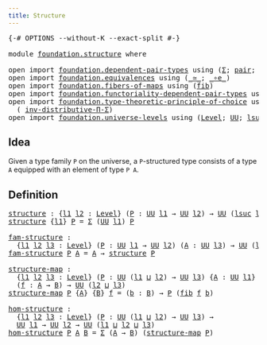 ```yaml
---
title: Structure
---
```


<pre class="Agda"><a id="35" class="Symbol">{-#</a> <a id="39" class="Keyword">OPTIONS</a> <a id="47" class="Pragma">--without-K</a> <a id="59" class="Pragma">--exact-split</a> <a id="73" class="Symbol">#-}</a>

<a id="78" class="Keyword">module</a> <a id="85" href="foundation.structure.html" class="Module">foundation.structure</a> <a id="106" class="Keyword">where</a>

<a id="113" class="Keyword">open</a> <a id="118" class="Keyword">import</a> <a id="125" href="foundation.dependent-pair-types.html" class="Module">foundation.dependent-pair-types</a> <a id="157" class="Keyword">using</a> <a id="163" class="Symbol">(</a><a id="164" href="foundation-core.dependent-pair-types.html#515" class="Record">Σ</a><a id="165" class="Symbol">;</a> <a id="167" href="foundation-core.dependent-pair-types.html#588" class="InductiveConstructor">pair</a><a id="171" class="Symbol">;</a> <a id="173" href="foundation-core.dependent-pair-types.html#605" class="Field">pr1</a><a id="176" class="Symbol">;</a> <a id="178" href="foundation-core.dependent-pair-types.html#617" class="Field">pr2</a><a id="181" class="Symbol">)</a>
<a id="183" class="Keyword">open</a> <a id="188" class="Keyword">import</a> <a id="195" href="foundation.equivalences.html" class="Module">foundation.equivalences</a> <a id="219" class="Keyword">using</a> <a id="225" class="Symbol">(</a><a id="226" href="foundation-core.equivalences.html#1621" class="Function Operator">_≃_</a><a id="229" class="Symbol">;</a> <a id="231" href="foundation-core.equivalences.html#7869" class="Function Operator">_∘e_</a><a id="235" class="Symbol">)</a>
<a id="237" class="Keyword">open</a> <a id="242" class="Keyword">import</a> <a id="249" href="foundation.fibers-of-maps.html" class="Module">foundation.fibers-of-maps</a> <a id="275" class="Keyword">using</a> <a id="281" class="Symbol">(</a><a id="282" href="foundation-core.fibers-of-maps.html#942" class="Function">fib</a><a id="285" class="Symbol">)</a>
<a id="287" class="Keyword">open</a> <a id="292" class="Keyword">import</a> <a id="299" href="foundation.functoriality-dependent-pair-types.html" class="Module">foundation.functoriality-dependent-pair-types</a> <a id="345" class="Keyword">using</a> <a id="351" class="Symbol">(</a><a id="352" href="foundation-core.functoriality-dependent-pair-types.html#10884" class="Function">equiv-Σ</a><a id="359" class="Symbol">)</a>
<a id="361" class="Keyword">open</a> <a id="366" class="Keyword">import</a> <a id="373" href="foundation.type-theoretic-principle-of-choice.html" class="Module">foundation.type-theoretic-principle-of-choice</a> <a id="419" class="Keyword">using</a>
  <a id="427" class="Symbol">(</a> <a id="429" href="foundation.type-theoretic-principle-of-choice.html#5072" class="Function">inv-distributive-Π-Σ</a><a id="449" class="Symbol">)</a>
<a id="451" class="Keyword">open</a> <a id="456" class="Keyword">import</a> <a id="463" href="foundation.universe-levels.html" class="Module">foundation.universe-levels</a> <a id="490" class="Keyword">using</a> <a id="496" class="Symbol">(</a><a id="497" href="Agda.Primitive.html#597" class="Postulate">Level</a><a id="502" class="Symbol">;</a> <a id="504" href="foundation-core.universe-levels.html#235" class="Primitive">UU</a><a id="506" class="Symbol">;</a> <a id="508" href="Agda.Primitive.html#780" class="Primitive">lsuc</a><a id="512" class="Symbol">;</a> <a id="514" href="Agda.Primitive.html#810" class="Primitive Operator">_⊔_</a><a id="517" class="Symbol">)</a>
</pre>
## Idea

Given a type family `P` on the universe, a `P`-structured type consists of a type `A` equipped with an element of type `P A`.

## Definition

<pre class="Agda"><a id="structure"></a><a id="683" href="foundation.structure.html#683" class="Function">structure</a> <a id="693" class="Symbol">:</a> <a id="695" class="Symbol">{</a><a id="696" href="foundation.structure.html#696" class="Bound">l1</a> <a id="699" href="foundation.structure.html#699" class="Bound">l2</a> <a id="702" class="Symbol">:</a> <a id="704" href="Agda.Primitive.html#597" class="Postulate">Level</a><a id="709" class="Symbol">}</a> <a id="711" class="Symbol">(</a><a id="712" href="foundation.structure.html#712" class="Bound">P</a> <a id="714" class="Symbol">:</a> <a id="716" href="foundation-core.universe-levels.html#235" class="Primitive">UU</a> <a id="719" href="foundation.structure.html#696" class="Bound">l1</a> <a id="722" class="Symbol">→</a> <a id="724" href="foundation-core.universe-levels.html#235" class="Primitive">UU</a> <a id="727" href="foundation.structure.html#699" class="Bound">l2</a><a id="729" class="Symbol">)</a> <a id="731" class="Symbol">→</a> <a id="733" href="foundation-core.universe-levels.html#235" class="Primitive">UU</a> <a id="736" class="Symbol">(</a><a id="737" href="Agda.Primitive.html#780" class="Primitive">lsuc</a> <a id="742" href="foundation.structure.html#696" class="Bound">l1</a> <a id="745" href="Agda.Primitive.html#810" class="Primitive Operator">⊔</a> <a id="747" href="foundation.structure.html#699" class="Bound">l2</a><a id="749" class="Symbol">)</a>
<a id="751" href="foundation.structure.html#683" class="Function">structure</a> <a id="761" class="Symbol">{</a><a id="762" href="foundation.structure.html#762" class="Bound">l1</a><a id="764" class="Symbol">}</a> <a id="766" href="foundation.structure.html#766" class="Bound">P</a> <a id="768" class="Symbol">=</a> <a id="770" href="foundation-core.dependent-pair-types.html#515" class="Record">Σ</a> <a id="772" class="Symbol">(</a><a id="773" href="foundation-core.universe-levels.html#235" class="Primitive">UU</a> <a id="776" href="foundation.structure.html#762" class="Bound">l1</a><a id="778" class="Symbol">)</a> <a id="780" href="foundation.structure.html#766" class="Bound">P</a>

<a id="fam-structure"></a><a id="783" href="foundation.structure.html#783" class="Function">fam-structure</a> <a id="797" class="Symbol">:</a>
  <a id="801" class="Symbol">{</a><a id="802" href="foundation.structure.html#802" class="Bound">l1</a> <a id="805" href="foundation.structure.html#805" class="Bound">l2</a> <a id="808" href="foundation.structure.html#808" class="Bound">l3</a> <a id="811" class="Symbol">:</a> <a id="813" href="Agda.Primitive.html#597" class="Postulate">Level</a><a id="818" class="Symbol">}</a> <a id="820" class="Symbol">(</a><a id="821" href="foundation.structure.html#821" class="Bound">P</a> <a id="823" class="Symbol">:</a> <a id="825" href="foundation-core.universe-levels.html#235" class="Primitive">UU</a> <a id="828" href="foundation.structure.html#802" class="Bound">l1</a> <a id="831" class="Symbol">→</a> <a id="833" href="foundation-core.universe-levels.html#235" class="Primitive">UU</a> <a id="836" href="foundation.structure.html#805" class="Bound">l2</a><a id="838" class="Symbol">)</a> <a id="840" class="Symbol">(</a><a id="841" href="foundation.structure.html#841" class="Bound">A</a> <a id="843" class="Symbol">:</a> <a id="845" href="foundation-core.universe-levels.html#235" class="Primitive">UU</a> <a id="848" href="foundation.structure.html#808" class="Bound">l3</a><a id="850" class="Symbol">)</a> <a id="852" class="Symbol">→</a> <a id="854" href="foundation-core.universe-levels.html#235" class="Primitive">UU</a> <a id="857" class="Symbol">(</a><a id="858" href="Agda.Primitive.html#780" class="Primitive">lsuc</a> <a id="863" href="foundation.structure.html#802" class="Bound">l1</a> <a id="866" href="Agda.Primitive.html#810" class="Primitive Operator">⊔</a> <a id="868" href="foundation.structure.html#805" class="Bound">l2</a> <a id="871" href="Agda.Primitive.html#810" class="Primitive Operator">⊔</a> <a id="873" href="foundation.structure.html#808" class="Bound">l3</a><a id="875" class="Symbol">)</a>
<a id="877" href="foundation.structure.html#783" class="Function">fam-structure</a> <a id="891" href="foundation.structure.html#891" class="Bound">P</a> <a id="893" href="foundation.structure.html#893" class="Bound">A</a> <a id="895" class="Symbol">=</a> <a id="897" href="foundation.structure.html#893" class="Bound">A</a> <a id="899" class="Symbol">→</a> <a id="901" href="foundation.structure.html#683" class="Function">structure</a> <a id="911" href="foundation.structure.html#891" class="Bound">P</a>

<a id="structure-map"></a><a id="914" href="foundation.structure.html#914" class="Function">structure-map</a> <a id="928" class="Symbol">:</a>
  <a id="932" class="Symbol">{</a><a id="933" href="foundation.structure.html#933" class="Bound">l1</a> <a id="936" href="foundation.structure.html#936" class="Bound">l2</a> <a id="939" href="foundation.structure.html#939" class="Bound">l3</a> <a id="942" class="Symbol">:</a> <a id="944" href="Agda.Primitive.html#597" class="Postulate">Level</a><a id="949" class="Symbol">}</a> <a id="951" class="Symbol">(</a><a id="952" href="foundation.structure.html#952" class="Bound">P</a> <a id="954" class="Symbol">:</a> <a id="956" href="foundation-core.universe-levels.html#235" class="Primitive">UU</a> <a id="959" class="Symbol">(</a><a id="960" href="foundation.structure.html#933" class="Bound">l1</a> <a id="963" href="Agda.Primitive.html#810" class="Primitive Operator">⊔</a> <a id="965" href="foundation.structure.html#936" class="Bound">l2</a><a id="967" class="Symbol">)</a> <a id="969" class="Symbol">→</a> <a id="971" href="foundation-core.universe-levels.html#235" class="Primitive">UU</a> <a id="974" href="foundation.structure.html#939" class="Bound">l3</a><a id="976" class="Symbol">)</a> <a id="978" class="Symbol">{</a><a id="979" href="foundation.structure.html#979" class="Bound">A</a> <a id="981" class="Symbol">:</a> <a id="983" href="foundation-core.universe-levels.html#235" class="Primitive">UU</a> <a id="986" href="foundation.structure.html#933" class="Bound">l1</a><a id="988" class="Symbol">}</a> <a id="990" class="Symbol">{</a><a id="991" href="foundation.structure.html#991" class="Bound">B</a> <a id="993" class="Symbol">:</a> <a id="995" href="foundation-core.universe-levels.html#235" class="Primitive">UU</a> <a id="998" href="foundation.structure.html#936" class="Bound">l2</a><a id="1000" class="Symbol">}</a>
  <a id="1004" class="Symbol">(</a><a id="1005" href="foundation.structure.html#1005" class="Bound">f</a> <a id="1007" class="Symbol">:</a> <a id="1009" href="foundation.structure.html#979" class="Bound">A</a> <a id="1011" class="Symbol">→</a> <a id="1013" href="foundation.structure.html#991" class="Bound">B</a><a id="1014" class="Symbol">)</a> <a id="1016" class="Symbol">→</a> <a id="1018" href="foundation-core.universe-levels.html#235" class="Primitive">UU</a> <a id="1021" class="Symbol">(</a><a id="1022" href="foundation.structure.html#936" class="Bound">l2</a> <a id="1025" href="Agda.Primitive.html#810" class="Primitive Operator">⊔</a> <a id="1027" href="foundation.structure.html#939" class="Bound">l3</a><a id="1029" class="Symbol">)</a>
<a id="1031" href="foundation.structure.html#914" class="Function">structure-map</a> <a id="1045" href="foundation.structure.html#1045" class="Bound">P</a> <a id="1047" class="Symbol">{</a><a id="1048" href="foundation.structure.html#1048" class="Bound">A</a><a id="1049" class="Symbol">}</a> <a id="1051" class="Symbol">{</a><a id="1052" href="foundation.structure.html#1052" class="Bound">B</a><a id="1053" class="Symbol">}</a> <a id="1055" href="foundation.structure.html#1055" class="Bound">f</a> <a id="1057" class="Symbol">=</a> <a id="1059" class="Symbol">(</a><a id="1060" href="foundation.structure.html#1060" class="Bound">b</a> <a id="1062" class="Symbol">:</a> <a id="1064" href="foundation.structure.html#1052" class="Bound">B</a><a id="1065" class="Symbol">)</a> <a id="1067" class="Symbol">→</a> <a id="1069" href="foundation.structure.html#1045" class="Bound">P</a> <a id="1071" class="Symbol">(</a><a id="1072" href="foundation-core.fibers-of-maps.html#942" class="Function">fib</a> <a id="1076" href="foundation.structure.html#1055" class="Bound">f</a> <a id="1078" href="foundation.structure.html#1060" class="Bound">b</a><a id="1079" class="Symbol">)</a>

<a id="hom-structure"></a><a id="1082" href="foundation.structure.html#1082" class="Function">hom-structure</a> <a id="1096" class="Symbol">:</a>
  <a id="1100" class="Symbol">{</a><a id="1101" href="foundation.structure.html#1101" class="Bound">l1</a> <a id="1104" href="foundation.structure.html#1104" class="Bound">l2</a> <a id="1107" href="foundation.structure.html#1107" class="Bound">l3</a> <a id="1110" class="Symbol">:</a> <a id="1112" href="Agda.Primitive.html#597" class="Postulate">Level</a><a id="1117" class="Symbol">}</a> <a id="1119" class="Symbol">(</a><a id="1120" href="foundation.structure.html#1120" class="Bound">P</a> <a id="1122" class="Symbol">:</a> <a id="1124" href="foundation-core.universe-levels.html#235" class="Primitive">UU</a> <a id="1127" class="Symbol">(</a><a id="1128" href="foundation.structure.html#1101" class="Bound">l1</a> <a id="1131" href="Agda.Primitive.html#810" class="Primitive Operator">⊔</a> <a id="1133" href="foundation.structure.html#1104" class="Bound">l2</a><a id="1135" class="Symbol">)</a> <a id="1137" class="Symbol">→</a> <a id="1139" href="foundation-core.universe-levels.html#235" class="Primitive">UU</a> <a id="1142" href="foundation.structure.html#1107" class="Bound">l3</a><a id="1144" class="Symbol">)</a> <a id="1146" class="Symbol">→</a>
  <a id="1150" href="foundation-core.universe-levels.html#235" class="Primitive">UU</a> <a id="1153" href="foundation.structure.html#1101" class="Bound">l1</a> <a id="1156" class="Symbol">→</a> <a id="1158" href="foundation-core.universe-levels.html#235" class="Primitive">UU</a> <a id="1161" href="foundation.structure.html#1104" class="Bound">l2</a> <a id="1164" class="Symbol">→</a> <a id="1166" href="foundation-core.universe-levels.html#235" class="Primitive">UU</a> <a id="1169" class="Symbol">(</a><a id="1170" href="foundation.structure.html#1101" class="Bound">l1</a> <a id="1173" href="Agda.Primitive.html#810" class="Primitive Operator">⊔</a> <a id="1175" href="foundation.structure.html#1104" class="Bound">l2</a> <a id="1178" href="Agda.Primitive.html#810" class="Primitive Operator">⊔</a> <a id="1180" href="foundation.structure.html#1107" class="Bound">l3</a><a id="1182" class="Symbol">)</a>
<a id="1184" href="foundation.structure.html#1082" class="Function">hom-structure</a> <a id="1198" href="foundation.structure.html#1198" class="Bound">P</a> <a id="1200" href="foundation.structure.html#1200" class="Bound">A</a> <a id="1202" href="foundation.structure.html#1202" class="Bound">B</a> <a id="1204" class="Symbol">=</a> <a id="1206" href="foundation-core.dependent-pair-types.html#515" class="Record">Σ</a> <a id="1208" class="Symbol">(</a><a id="1209" href="foundation.structure.html#1200" class="Bound">A</a> <a id="1211" class="Symbol">→</a> <a id="1213" href="foundation.structure.html#1202" class="Bound">B</a><a id="1214" class="Symbol">)</a> <a id="1216" class="Symbol">(</a><a id="1217" href="foundation.structure.html#914" class="Function">structure-map</a> <a id="1231" href="foundation.structure.html#1198" class="Bound">P</a><a id="1232" class="Symbol">)</a>
</pre>